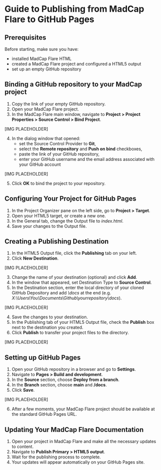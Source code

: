 # Guide to Publishing from MadCap Flare to GitHub Pages

## Prerequisites

Before starting, make sure you have:
* installed MadCap Flare HTML
* created a MadCap Flare project and configured a HTML5 output
* set up an empty GitHub repository

## Binding a GitHub repository to your MadCap project

1. Copy the link of your empty GitHub repository.
2. Open your MadCap Flare project.
3. In the MadCap Flare main window, navigate to **Project > Project Properties > Source Control > Bind Project**.

[IMG PLACEHOLDER]
 
4. In the dialog window that opened:
    * set the Source Control Provider to **Git**,
    * select the **Remote repository** and **Push on bind** checkboxes,
    * paste the link of your GitHub repository,
    * enter your GitHub username and the email address associated with your GitHub account

[IMG PLACEHOLDER]
 
5. Click **OK** to bind the project to your repository.

## Configuring Your Project for GitHub Pages

1. In the Project Organizer pane on the left side, go to **Project > Target**.
2. Open your HTML5 target, or create a new one.
3. In the General tab, change the Output file to *index.html*.
4. Save your changes to the Output file.

## Creating a Publishing Destination

1. In the HTML5 Output file, click the **Publishing** tab on your left.
2. Click **New Destination**.

[IMG PLACEHOLDER]
 
3. Change the name of your destination (optional) and click **Add**.
4. In the window that appeared, set Destination Type to **Source Control**.
5. In the Destination section, enter the local directory of your cloned GitHub Depository and add *\docs* at the end (e.g. *X:\Users\You\Documents\Github\yourrepository\docs*).

[IMG PLACEHOLDER]

4. Save the changes to your destination.
5. In the Publishing tab of your HTML5 Output file, check the **Publish** box next to the destination you created.
6. Click **Publish** to transfer your project files to the directory.

[IMG PLACEHOLDER]

## Setting up GitHub Pages

1. Open your GitHub repository in a browser and go to **Settings**.
2. Navigate to **Pages > Build and development**. 
3. In the **Source** section, choose **Deploy from a branch**.
4. In the **Branch** section, choose **main** and **/docs**.
5. Click **Save**.

[IMG PLACEHOLDER]

6. After a few moments, your MadCap Flare project should be available at the standard GitHub Pages URL.

## Updating Your MadCap Flare Documentation

1. Open your project in MadCap Flare and make all the necessary updates to content.
2. Navigate to **Publish Primary > HTML5 output**.
3. Wait for the publishing process to complete.
4. Your updates will appear automatically on your GitHub Pages site.